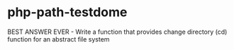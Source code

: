# php-path-testdome
BEST ANSWER EVER - Write a function that provides change directory (cd) function for an abstract file system
